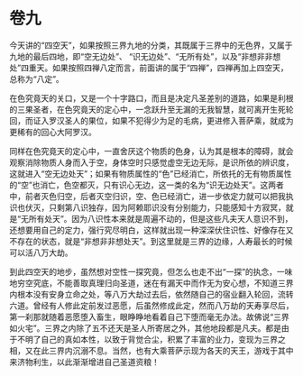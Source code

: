 # 卷九

​          今天讲的“四空天”，如果按照三界九地的分类，其既属于三界中的无色界，又属于九地的最后四地，即“空无边处”、 “识无边处”、“无所有处”，以及“非想非非想处”四重天。如果按照四禅八定而言，前面讲的属于“四禅”，四禅再加上四空天，总称为“八定”。

​         在色究竟天的关口，又是一个十字路口，而且是决定凡圣差别的道路，如果是利根的三果圣者，在色究竟天的定心中，一念跃升至无漏的无我智慧，就可离开生死轮回，而证入罗汉圣人的果位，如果不犯得少为足的毛病，更进修入菩萨乘，就成为更稀有的回心大阿罗汉。

​         同样在色究竟天的定心中，一直舍厌这个物质的色身，认为其是根本的障碍，就会观察消除物质人身而入于空，身体空时只感觉虚空无边无际，是识所依的辨识度，这就进入“空无边处天”；如果有物质属性的“色”已经消亡，所依托的无有物质属性的“空”也消亡，色空都灭，只有识心无边，这一类的名为“识无边处天”。这两者中，前者灭色归空，后者灭空归识，空、色已经消亡，进一步依定力就可以把我执识也伏灭，只剩第八识独存，因为阿赖耶识没有分别能力，只能感知十方寂冥，就是“无所有处天”。因为八识性本来就是周遍不动的，但是这些凡夫天人意识不到，还想要用自己的定力，强行究尽明白，这样就出现一种深深伏住识性、好像存在又不存在的状态，就是“非想非非想处天”。到这里就是三界的边缘，人寿最长的时候可以活八万大劫。

​         到此四空天的地步，虽然想对空性一探究竟，但怎么也走不出“一探”的执念，一味地穷空究底，不能善取真理归向圣道，迷在有漏天中而作无为安心想，不知道三界内根本没有安身立命之处，等八万大劫过去后，依然随自己的宿业翻入轮回，流转六道。曾经有人修此定前发过恶愿，后虽然修成此定，然而八万劫的天寿享尽后，第一刹那就随着恶愿堕入畜生，眼睁睁地看着自己下堕而毫无办法。故佛说“三界如火宅”。三界之内除了五不还天是圣人所寄居之外，其他地段都是凡夫。都是由于不明了自己的真如本性，以致于背觉合尘，积累了丰富的业力，变现为三界之相，又在此三界内沉溺不息。当然，也有大乘菩萨示现为各天的天王，游戏于其中来济物利生，以此渐渐增进自己圣道资粮！